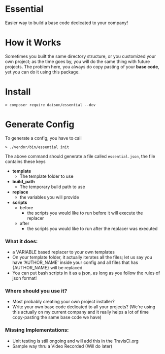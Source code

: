 # Essential

Easier way to build a base code dedicated to your company!

# How it Works

Sometimes you built the same directory structure, or you customized your own project; as the time goes by, you will do the same thing with future projects.
The problem here, you always do copy pasting of your **base code**, yet you can do it using this package.

# Install

```
> composer require daison/essential --dev
```

# Generate Config

To generate a config, you have to call

```
> ./vendor/bin/essential init
```

The above command should generate a file called `essential.json`, the file contains these keys
- **template**
    - The template folder to use
- **build_path**
    - The temporary build path to use
- **replace**
    - the variables you will provide
- **scripts**
    - before
        - the scripts you would like to run before it will execute the replacer
    - after
        - the scripts you would like to run after the replacer was executed

### What it does:

- a VARIABLE based replacer to your own templates
- On your template folder, it actually iterates all the files; let us say you have 'AUTHOR_NAME' inside your config and all files that has {AUTHOR_NAME} will be replaced.
- You can put bash scripts in it as a json, as long as you follow the rules of json format!

### Where should you use it?

- Most probably creating your own project installer?
- Write your own base code dedicated to all your projects? (We're using this actually on my current company and it really helps a lot of time copy-pasting the same base code we have)

### Missing Implementations:

- Unit testing is still ongoing and will add this in the TravisCI.org
- Sample way thru a Video Recorded (Will do later)
